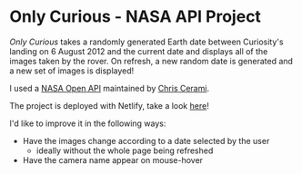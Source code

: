 # Only Curious - NASA API Project

_Only Curious_ takes a randomly generated Earth date between Curiosity's landing on 6 August 2012 and the current date and displays all of the images taken by the rover. On refresh, a new random date is generated and a new set of images is displayed!

I used a [NASA Open API](https://api.nasa.gov/) maintained by [Chris Cerami](https://github.com/chrisccerami/mars-photo-api).

The project is deployed with Netlify, take a look [here](https://nostalgic-newton-cbe80a.netlify.app/)!

I'd like to improve it in the following ways:

- Have the images change according to a date selected by the user
  - ideally without the whole page being refreshed
- Have the camera name appear on mouse-hover
